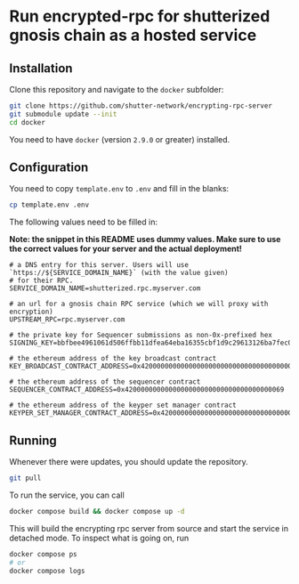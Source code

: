 # Run encrypted-rpc for shutterized gnosis chain as a hosted service

## Installation

Clone this repository and navigate to the `docker` subfolder:

```sh
git clone https://github.com/shutter-network/encrypting-rpc-server
git submodule update --init
cd docker
```

You need to have `docker` (version `2.9.0` or greater) installed.

## Configuration

You need to copy `template.env` to `.env` and fill in the blanks:

```sh
cp template.env .env
```

The following values need to be filled in:

**Note: the snippet in this README uses dummy values. Make sure to use the correct values for
your server and the actual deployment!**

```
# a DNS entry for this server. Users will use `https://${SERVICE_DOMAIN_NAME}` (with the value given) 
# for their RPC.
SERVICE_DOMAIN_NAME=shutterized.rpc.myserver.com

# an url for a gnosis chain RPC service (which we will proxy with encryption)
UPSTREAM_RPC=rpc.myserver.com

# the private key for Sequencer submissions as non-0x-prefixed hex
SIGNING_KEY=bbfbee4961061d506ffbb11dfea64eba16355cbf1d9c29613126ba7fec0aed5d

# the ethereum address of the key broadcast contract
KEY_BROADCAST_CONTRACT_ADDRESS=0x4200000000000000000000000000000000000068

# the ethereum address of the sequencer contract
SEQUENCER_CONTRACT_ADDRESS=0x4200000000000000000000000000000000000069

# the ethereum address of the keyper set manager contract
KEYPER_SET_MANAGER_CONTRACT_ADDRESS=0x4200000000000000000000000000000000000070
```

## Running
Whenever there were updates, you should update the repository.

```sh
git pull
```

To run the service, you can call

```sh
docker compose build && docker compose up -d
```

This will build the encrypting rpc server from source and start the service in detached
mode. To inspect what is going on, run

```sh
docker compose ps
# or
docker compose logs
```
